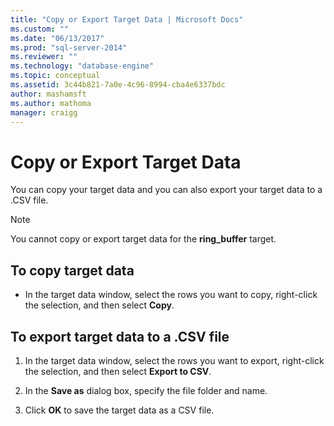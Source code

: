 ```yaml
---
title: "Copy or Export Target Data | Microsoft Docs"
ms.custom: ""
ms.date: "06/13/2017"
ms.prod: "sql-server-2014"
ms.reviewer: ""
ms.technology: "database-engine"
ms.topic: conceptual
ms.assetid: 3c44b821-7a0e-4c96-8994-cba4e6337bdc
author: mashamsft
ms.author: mathoma
manager: craigg
---
```

# Copy or Export Target Data
  You can copy your target data and you can also export your target data to a .CSV file.  
  
> [!NOTE]  
>  You cannot copy or export target data for the **ring_buffer** target.  
  
## To copy target data  
  
-   In the target data window, select the rows you want to copy, right-click the selection, and then select **Copy**.  
  
## To export target data to a .CSV file  
  
1.  In the target data window, select the rows you want to export, right-click the selection, and then select **Export to CSV**.  
  
2.  In the **Save as** dialog box, specify the file folder and name.  
  
3.  Click **OK** to save the target data as a CSV file.  
  
  
